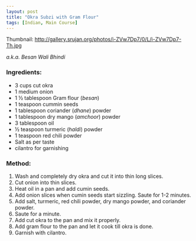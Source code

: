 ```yaml
---
layout: post
title: "Okra Subzi with Gram Flour"
tags: [Indian, Main Course]
---
```


Thumbnail: http://gallery.srujan.org/photos/i-ZVw7Dp7/0/L/i-ZVw7Dp7-Th.jpg

_a.k.a. Besan Wali Bhindi_


### Ingredients:
* 3 cups cut okra
* 1 medium onion 
* 1 ½ tablespoon Gram flour (_besan_)
* 1 teaspoon cummin seeds
* 1 tablespoon coriander (_dhane_) powder
* 1 tablespoon dry mango (_amchoor_) powder
* 3 tablespoon oil 
* ½ teaspoon turmeric (_haldi_) powder 
* 1 teaspoon red chili powder
* Salt as per taste
* cilantro for garnishing

### Method: 
1. Wash and completely dry okra and cut it into thin long slices.
2. Cut onion into thin slices.
3. Heat oil in a pan and add cumin seeds. 
4. Add onion slices when cumin seeds start sizzling. Saute for 1-2 minutes. 
5. Add salt, turmeric, red chili powder, dry mango powder, and coriander powder.
6. Saute for a minute.
7. Add cut okra to the pan and mix it properly. 
8. Add gram flour to the pan and let it cook till okra is done.
9. Garnish with cilantro.